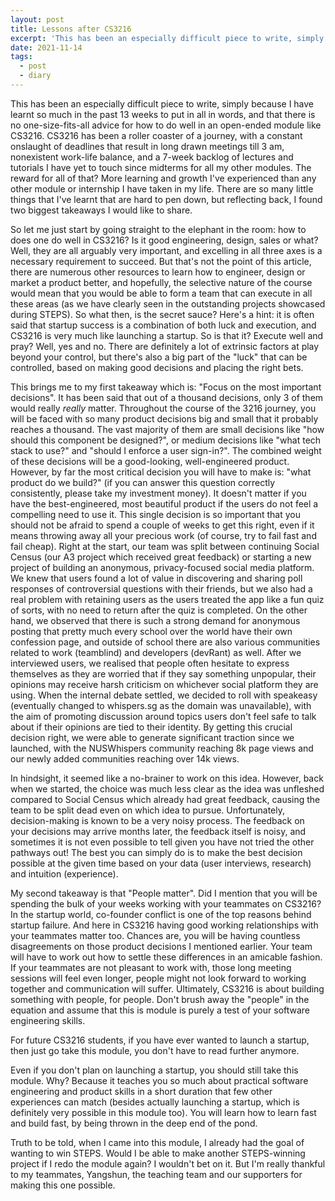 ```yaml
---
layout: post
title: Lessons after CS3216
excerpt: 'This has been an especially difficult piece to write, simply because I have learnt so much in the past 13 weeks to put in all in words, and that there is no one-size-fits-all advice for how to do well in an open-ended module like CS3216.'
date: 2021-11-14
tags:
  - post
  - diary
---
```


This has been an especially difficult piece to write, simply because I have learnt so much in the past 13 weeks to put in all in words, and that there is no one-size-fits-all advice for how to do well in an open-ended module like CS3216. CS3216 has been a roller coaster of a journey, with a constant onslaught of deadlines that result in long drawn meetings till 3 am, nonexistent work-life balance, and a 7-week backlog of lectures and tutorials I have yet to touch since midterms for all my other modules. The reward for all of that? More learning and growth I've experienced than any other module or internship I have taken in my life. There are so many little things that I've learnt that are hard to pen down, but reflecting back, I found two biggest takeaways I would like to share.

So let me just start by going straight to the elephant in the room: how to does one do well in CS3216? Is it good engineering, design, sales or what? Well, they are all arguably very important, and excelling in all three axes is a necessary requirement to succeed. But that's not the point of this article, there are numerous other resources to learn how to engineer, design or market a product better, and hopefully, the selective nature of the course would mean that you would be able to form a team that can execute in all these areas (as we have clearly seen in the outstanding projects showcased during STEPS). So what then, is the secret sauce? Here's a hint: it is often said that startup success is a combination of both luck and execution, and CS3216 is very much like launching a startup. So is that it? Execute well and pray? Well, yes and no. There are definitely a lot of extrinsic factors at play beyond your control, but there's also a big part of the "luck" that can be controlled, based on making good decisions and placing the right bets.

This brings me to my first takeaway which is: "Focus on the most important decisions". It has been said that out of a thousand decisions, only 3 of them would really _really_ matter. Throughout the course of the 3216 journey, you will be faced with so many product decisions big and small that it probably reaches a thousand. The vast majority of them are small decisions like "how should this component be designed?", or medium decisions like "what tech stack to use?" and "should I enforce a user sign-in?". The combined weight of these decisions will be a good-looking, well-engineered product. However, by far the most critical decision you will have to make is: "what product do we build?" (if you can answer this question correctly consistently, please take my investment money). It doesn't matter if you have the best-engineered, most beautiful product if the users do not feel a compelling need to use it. This single decision is so important that you should not be afraid to spend a couple of weeks to get this right, even if it means throwing away all your precious work (of course, try to fail fast and fail cheap). Right at the start, our team was split between continuing Social Census (our A3 project which received great feedback) or starting a new project of building an anonymous, privacy-focused social media platform. We knew that users found a lot of value in discovering and sharing poll responses of controversial questions with their friends, but we also had a real problem with retaining users as the users treated the app like a fun quiz of sorts, with no need to return after the quiz is completed. On the other hand, we observed that there is such a strong demand for anonymous posting that pretty much every school over the world have their own confession page, and outside of school there are also various communities related to work (teamblind) and developers (devRant) as well. After we interviewed users, we realised that people often hesitate to express themselves as they are worried that if they say something unpopular, their opinions may receive harsh criticism on whichever social platform they are using. When the internal debate settled, we decided to roll with speakeasy (eventually changed to whispers.sg as the domain was unavailable), with the aim of promoting discussion around topics users don't feel safe to talk about if their opinions are tied to their identity. By getting this crucial decision right, we were able to generate significant traction since we launched, with the NUSWhispers community reaching 8k page views and our newly added communities reaching over 14k views.

In hindsight, it seemed like a no-brainer to work on this idea. However, back when we started, the choice was much less clear as the idea was unfleshed compared to Social Census which already had great feedback, causing the team to be split dead even on which idea to pursue. Unfortunately, decision-making is known to be a very noisy process. The feedback on your decisions may arrive months later, the feedback itself is noisy, and sometimes it is not even possible to tell given you have not tried the other pathways out! The best you can simply do is to make the best decision possible at the given time based on your data (user interviews, research) and intuition (experience).

My second takeaway is that "People matter". Did I mention that you will be spending the bulk of your weeks working with your teammates on CS3216? In the startup world, co-founder conflict is one of the top reasons behind startup failure. And here in CS3216 having good working relationships with your teammates matter too. Chances are, you will be having countless disagreements on those product decisions I mentioned earlier. Your team will have to work out how to settle these differences in an amicable fashion. If your teammates are not pleasant to work with, those long meeting sessions will feel even longer, people might not look forward to working together and communication will suffer. Ultimately, CS3216 is about building something with people, for people. Don't brush away the "people" in the equation and assume that this is module is purely a test of your software engineering skills.

For future CS3216 students, if you have ever wanted to launch a startup, then just go take this module, you don't have to read further anymore.

Even if you don't plan on launching a startup, you should still take this module. Why? Because it teaches you so much about practical software engineering and product skills in a short duration that few other experiences can match (besides actually launching a startup, which is definitely very possible in this module too). You will learn how to learn fast and build fast, by being thrown in the deep end of the pond.

Truth to be told, when I came into this module, I already had the goal of wanting to win STEPS. Would I be able to make another STEPS-winning project if I redo the module again? I wouldn't bet on it. But I'm really thankful to my teammates, Yangshun, the teaching team and our supporters for making this one possible.
